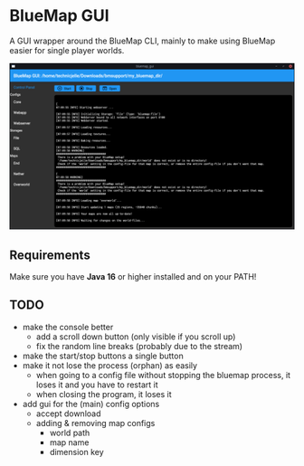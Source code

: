 # BlueMap GUI
A GUI wrapper around the BlueMap CLI, mainly to make using BlueMap easier for single player worlds.

![screenshot](.github/readme_assets/bmgui.png)

## Requirements
Make sure you have **Java 16** or higher installed and on your PATH!

## TODO
- make the console better
  - add a scroll down button (only visible if you scroll up)
  - fix the random line breaks (probably due to the stream)
- make the start/stop buttons a single button
- make it not lose the process (orphan) as easily
	- when going to a config file without stopping the bluemap process, it loses it and you have to restart it
	- when closing the program, it loses it
- add gui for the (main) config options
	- accept download
	- adding & removing map configs
		- world path
		- map name
		- dimension key
